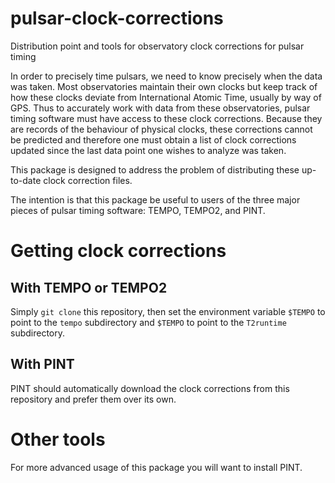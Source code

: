 # pulsar-clock-corrections

Distribution point and tools for observatory clock corrections for pulsar timing

In order to precisely time pulsars, we need to know precisely when the data was
taken. Most observatories maintain their own clocks but keep track of how these
clocks deviate from International Atomic Time, usually by way of GPS. Thus to
accurately work with data from these observatories, pulsar timing software must
have access to these clock corrections. Because they are records of the
behaviour of physical clocks, these corrections cannot be predicted and
therefore one must obtain a list of clock corrections updated since the last
data point one wishes to analyze was taken. 

This package is designed to address the problem of distributing these
up-to-date clock correction files.

The intention is that this package be useful to users of the three major pieces
of pulsar timing software: TEMPO, TEMPO2, and PINT.

Getting clock corrections
=========================

With TEMPO or TEMPO2
--------------------

Simply `git clone` this repository, then set the environment variable `$TEMPO`
to point to the `tempo` subdirectory and `$TEMPO` to point to the `T2runtime` subdirectory.

With PINT
---------

PINT should automatically download the clock corrections from this repository
and prefer them over its own.

Other tools
===========

For more advanced usage of this package you will want to install PINT.
